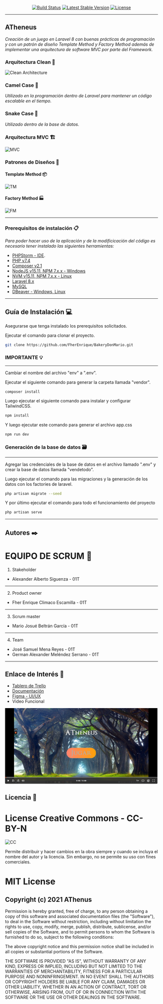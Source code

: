 

<p align="center">
<a href="https://travis-ci.org/laravel/framework"><img src="https://travis-ci.org/laravel/framework.svg" alt="Build Status"></a>
<a href="https://packagist.org/packages/laravel/framework"><img src="https://img.shields.io/packagist/v/laravel/framework" alt="Latest Stable Version"></a>
<a href="https://packagist.org/packages/laravel/framework"><img src="https://img.shields.io/packagist/l/laravel/framework" alt="License"></a>
</p>

__________________________________________________________________

## ATheneus

_Creación de un juego en Laravel 8 con buenas prácticas de programación y con un patrón de diseño Template Method y Factory Method además de implementar una arquitectura de software MVC por parte del Framework._


### Arquitectura Clean :hammer:

![Clean Architecture](https://miro.medium.com/max/800/1*0R0r00uF1RyRFxkxo3HVDg.png)

### Camel Case :camel:

_Utilizado en la programación dentro de Laravel para mantener un código escalable en el tiempo._

### Snake Case :snake:

_Utilizado dentro de la base de datos._

### Arquitectura MVC :building_construction:

![MVC](https://miro.medium.com/max/3840/1*W8l3eAbfJRzRLVkipzAMVw.png)

### Patrones de Diseños :art:

#### Template Method :package:

![TM](https://www.researchgate.net/profile/Amnon-Eden/publication/258568562/figure/fig22/AS:669479994404872@1536627877735/11-UML-Class-diagram-of-the-structure-of-the-Template-Method-pattern.ppm)

#### Factory Method :factory:

![FM](https://programmerlib.com/wp-content/uploads/2020/07/factorypattern.png)

___________________________________________________________________

### Prerequisitos de instalación 📋

_Para poder hacer uso de la aplicación y de la modificicación del código es necesario tener instalado las siguientes herramientas:_

- [PHPStorm - IDE](https://www.jetbrains.com/es-es/phpstorm/).
- [PHP v7.4](https://www.php.net/downloads)
- [Composer v2.1](https://getcomposer.org/download/)
- [NodeJS v15.11, NPM 7.x.x - Windows](https://nodejs.org/es/download/)
- [NVM v15.11, NPM 7.x.x - Linux](https://github.com/nvm-sh/nvm)
- [Laravel 8.x](https://laravel.com/docs/8.x/installation)
- [MySQL](https://www.mysql.com/downloads/)
- [DBeaver - Windows, Linux](https://dbeaver.io/)

________________________________________________

## Guía de Instalación 💻

Asegurarse que tenga instalado los prerequisitos solicitados.

Ejecutar el comando para clonar el proyecto.

```bash
git clone https://github.com/FherEnrique/BakeryDonMario.git
```

### IMPORTANTE :bulb:

_____________________________

Cambiar el nombre del archivo "env" a ".env".

Ejecutar el siguiente comando para generar la carpeta llamada "vendor".

```bash
composer install
```

Luego ejecutar el siguiente comando para instalar y configurar TailwindCSS.

```bash
npm install
```
Y luego ejecutar este comando para generar el archivo app.css

```bash
npm run dev
```

### Generación de la base de datos :card_file_box:

______________________________________________

Agregar las credenciales de la base de datos en el archivo llamado ".env" y crear la base de datos llamada "vendetodo".

Luego ejecutar el comando para las migraciones y la generación de los datos con los factories de laravel.

```bash
php artisan migrate --seed
```

Y por último ejecutar el comando para todo el funcionamiento del proyecto

```bash
php artisan serve
```
___________________________________________________

## Autores ✒️


EQUIPO DE SCRUM :busts_in_silhouette:
=======================================
1. Stakeholder

- Alexander Alberto Siguenza - 01T
----------------------------------------------

2. Product owner

- Fher Enrique Climaco Escamilla - 01T
----------------------------------------------

3. Scrum master

- Mario Josué Beltrán García - 01T
----------------------------------------------

4. Team

- José Samuel Mena Reyes - 01T
- German Alexander Meléndez Serrano - 01T
-----------------------------------------------

## Enlace de Interés :eyes:

- [Tablero de Trello](https://trello.com/b/zl3plzcs/iso-team)
- [Documentación](docs/Documentacion_ISO.pdf)  
- [Figma - UI/UX](https://www.figma.com/file/ZZVnysgPTLi3GzCMPKAVZm/Proyecto-Athenus-UI-UX?node-id=0%3A1)
- Video Funcional

[![Video Funcional](docs/Capture.PNG)](https://www.loom.com/share/5fa5e1b811454933bfd7a4ce153978ef)

## Licencia 📄

License Creative Commons - CC-BY-N
==============================

![CC](https://upload.wikimedia.org/wikipedia/commons/thumb/9/99/Cc-by-nc_icon.svg/1200px-Cc-by-nc_icon.svg.png)

Permite distribuir y hacer cambios en la obra siempre y cuando se incluya el nombre del autor y la licencia. Sin embargo, no se permite su uso con fines comerciales.

MIT License
===================

Copyright (c) 2021 AThenus
-------------------------------------------------

Permission is hereby granted, free of charge, to any person obtaining
a copy of this software and associated documentation files (the
"Software"), to deal in the Software without restriction, including
without limitation the rights to use, copy, modify, merge, publish,
distribute, sublicense, and/or sell copies of the Software, and to
permit persons to whom the Software is furnished to do so, subject to
the following conditions:

The above copyright notice and this permission notice shall be
included in all copies or substantial portions of the Software.

THE SOFTWARE IS PROVIDED "AS IS", WITHOUT WARRANTY OF ANY KIND,
EXPRESS OR IMPLIED, INCLUDING BUT NOT LIMITED TO THE WARRANTIES OF
MERCHANTABILITY, FITNESS FOR A PARTICULAR PURPOSE AND
NONINFRINGEMENT. IN NO EVENT SHALL THE AUTHORS OR COPYRIGHT HOLDERS BE
LIABLE FOR ANY CLAIM, DAMAGES OR OTHER LIABILITY, WHETHER IN AN ACTION
OF CONTRACT, TORT OR OTHERWISE, ARISING FROM, OUT OF OR IN CONNECTION
WITH THE SOFTWARE OR THE USE OR OTHER DEALINGS IN THE SOFTWARE.


